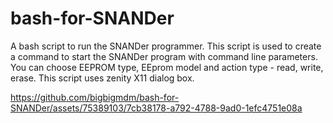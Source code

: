 # bash-for-SNANDer
A bash script to run the SNANDer programmer.
This script is used to create a command to start the SNANDer program with command line parameters.
You can choose EEPROM type, EEprom model and action type - read, write, erase. 
This script uses zenity X11 dialog box.

https://github.com/bigbigmdm/bash-for-SNANDer/assets/75389103/7cb38178-a792-4788-9ad0-1efc4751e08a



